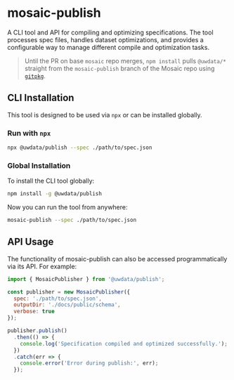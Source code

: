 # mosaic-publish

A CLI tool and API for compiling and optimizing specifications. The tool processes spec files, handles dataset optimizations, and provides a configurable way to manage different compile and optimization tasks.

> Until the PR on base `mosaic` repo merges, `npm install` pulls `@uwdata/*` straight from
> the `mosaic-publish` branch of the Mosaic repo using [`gitpkg`](https://github.com/EqualMa/gitpkg).

## CLI Installation

This tool is designed to be used via `npx` or can be installed globally.

### Run with `npx`

```bash
npx @uwdata/publish --spec ./path/to/spec.json
```

### Global Installation

To install the CLI tool globally:

```bash
npm install -g @uwdata/publish
```

Now you can run the tool from anywhere:

```bash
mosaic-publish --spec ./path/to/spec.json
```

## API Usage

The functionality of mosaic-publish can also be accessed programmatically via its API. For example:

```js
import { MosaicPublisher } from '@uwdata/publish';

const publisher = new MosaicPublisher({
  spec: './path/to/spec.json',
  outputDir: './docs/public/schema',
  verbose: true
});

publisher.publish()
  .then(() => {
    console.log('Specification compiled and optimized successfully.');
  })
  .catch(err => {
    console.error('Error during publish:', err);
  });
```